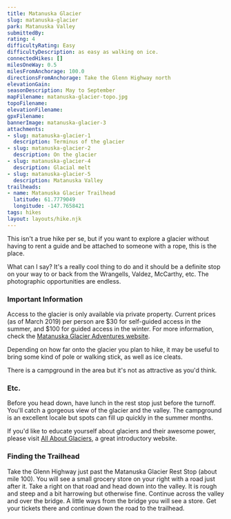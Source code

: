 ```yaml
---
title: Matanuska Glacier
slug: matanuska-glacier
park: Matanuska Valley
submittedBy: 
rating: 4
difficultyRating: Easy
difficultyDescription: as easy as walking on ice.
connectedHikes: []
milesOneWay: 0.5
milesFromAnchorage: 100.0
directionsFromAnchorage: Take the Glenn Highway north
elevationGain: 
seasonDescription: May to September
mapFilename: matanuska-glacier-topo.jpg
topoFilename: 
elevationFilename: 
gpxFilename: 
bannerImage: matanuska-glacier-3
attachments:
- slug: matanuska-glacier-1
  description: Terminus of the glacier
- slug: matanuska-glacier-2
  description: On the glacier
- slug: matanuska-glacier-4
  description: Glacial melt
- slug: matanuska-glacier-5
  description: Matanuska Valley
trailheads:
- name: Matanuska Glacier Trailhead
  latitude: 61.7779049
  longitude: -147.7658421
tags: hikes
layout: layouts/hike.njk
---
```

This isn't a true hike per se, but if you want to explore a glacier without having to rent a guide and be attached to someone with a rope, this is the place.

What can I say? It's a really cool thing to do and it should be a definite stop on your way to or back from the Wrangells, Valdez, McCarthy, etc. The photographic opportunities are endless.

### Important Information

Access to the glacier is only available via private property. Current prices (as of March 2019) per person are $30 for self-guided access in the summer, and $100 for guided access in the winter. For more information, check the [Matanuska Glacier Adventures website](http://matanuskaglacieradventures.us/).

Depending on how far onto the glacier you plan to hike, it may be useful to bring some kind of pole or walking stick, as well as ice cleats.

There is a campground in the area but it's not as attractive as you'd think.

### Etc.

Before you head down, have lunch in the rest stop just before the turnoff. You'll catch a gorgeous view of the glacier and the valley. The campground is an excellent locale but spots can fill up quickly in the summer months.

If you'd like to educate yourself about glaciers and their awesome power, please visit [All About Glaciers](http://nsidc.org/glaciers/), a great introductory website.

### Finding the Trailhead

Take the Glenn Highway just past the Matanuska Glacier Rest Stop (about mile 100). You will see a small grocery store on your right with a road just after it. Take a right on that road and head down into the valley. It is rough and steep and a bit harrowing but otherwise fine. Continue across the valley and over the bridge. A little ways from the bridge you will see a store. Get your tickets there and continue down the road to the trailhead.